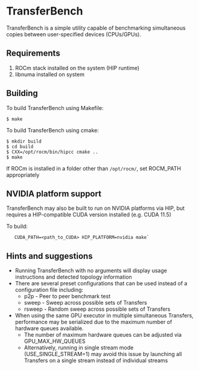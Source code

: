 # TransferBench

TransferBench is a simple utility capable of benchmarking simultaneous copies between user-specified devices (CPUs/GPUs).

## Requirements

1. ROCm stack installed on the system (HIP runtime)
2. libnuma installed on system

## Building
  To build TransferBench using Makefile:
 ```shell
 $ make
 ```

  To build TransferBench using cmake:
 ```shell 
$ mkdir build
$ cd build
$ CXX=/opt/rocm/bin/hipcc cmake ..
$ make
 ```

  If ROCm is installed in a folder other than `/opt/rocm/`, set ROCM_PATH appropriately

## NVIDIA platform support

TransferBench may also be built to run on NVIDIA platforms via HIP, but requires a HIP-compatible CUDA version installed (e.g. CUDA 11.5)

To build:
```
   CUDA_PATH=<path_to_CUDA> HIP_PLATFORM=nvidia make`
```

## Hints and suggestions
- Running TransferBench with no arguments will display usage instructions and detected topology information
- There are several preset configurations that can be used instead of a configuration file
  including:
  - p2p    - Peer to peer benchmark test
  - sweep  - Sweep across possible sets of Transfers
  - rsweep - Random sweep across possible sets of Transfers
- When using the same GPU executor in multiple simultaneous Transfers, performance may be
  serialized due to the maximum number of hardware queues available.
  - The number of maximum hardware queues can be adjusted via GPU_MAX_HW_QUEUES
  - Alternatively, running in single stream mode (USE_SINGLE_STREAM=1) may avoid this issue
    by launching all Transfers on a single stream instead of individual streams

